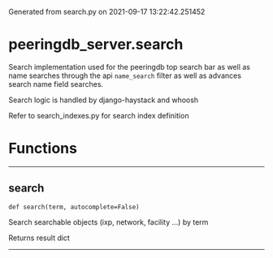 Generated from search.py on 2021-09-17 13:22:42.251452

# peeringdb_server.search

Search implementation used for the peeringdb top search bar as well as name searches through
the api `name_search` filter as well as advances search name field searches.

Search logic is handled by django-haystack and whoosh

Refer to search_indexes.py for search index definition

# Functions
---

## search
`def search(term, autocomplete=False)`

Search searchable objects (ixp, network, facility ...) by term

Returns result dict

---